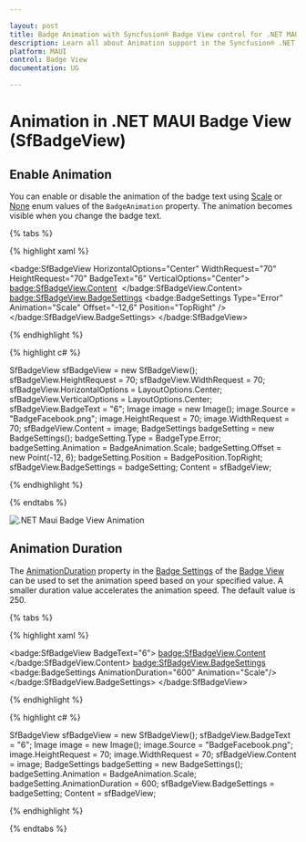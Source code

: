 ```yaml
---

layout: post
title: Badge Animation with Syncfusion® Badge View control for .NET MAUI
description: Learn all about Animation support in the Syncfusion® .NET MAUI Badge View (SfBadgeView) control and more.
platform: MAUI
control: Badge View
documentation: UG

---
```


# Animation in .NET MAUI Badge View (SfBadgeView)

## Enable Animation

You can enable or disable the animation of the badge text using [Scale](https://help.syncfusion.com/cr/maui/Syncfusion.Maui.Core.BadgeAnimation.html#Syncfusion_Maui_Core_BadgeAnimation_Scale) or [None](https://help.syncfusion.com/cr/maui/Syncfusion.Maui.Core.BadgeAnimation.html#Syncfusion_Maui_Core_BadgeAnimation_None) enum values of the `BadgeAnimation` property. The animation becomes visible when you change the badge text.

{% tabs %}

{% highlight xaml %}

<badge:SfBadgeView HorizontalOptions="Center"  WidthRequest="70" HeightRequest="70" BadgeText="6" 
                               VerticalOptions="Center">
        <badge:SfBadgeView.Content>
            <Image Source="BadgeFacebook.png" HeightRequest="70" WidthRequest="70"  />
        </badge:SfBadgeView.Content>
        <badge:SfBadgeView.BadgeSettings>
            <badge:BadgeSettings Type="Error" Animation="Scale" Offset="-12,6" Position="TopRight" />
        </badge:SfBadgeView.BadgeSettings>
</badge:SfBadgeView>

{% endhighlight %}

{% highlight c# %}

SfBadgeView sfBadgeView = new SfBadgeView();
sfBadgeView.HeightRequest = 70;
sfBadgeView.WidthRequest = 70;
sfBadgeView.HorizontalOptions = LayoutOptions.Center;
sfBadgeView.VerticalOptions = LayoutOptions.Center;
sfBadgeView.BadgeText = "6";
Image image = new Image();
image.Source = "BadgeFacebook.png";
image.HeightRequest = 70;
image.WidthRequest = 70;
sfBadgeView.Content = image;
BadgeSettings badgeSetting = new BadgeSettings();
badgeSetting.Type = BadgeType.Error;
badgeSetting.Animation = BadgeAnimation.Scale;
badgeSetting.Offset = new Point(-12, 6);
badgeSetting.Position = BadgePosition.TopRight;
sfBadgeView.BadgeSettings = badgeSetting;
Content = sfBadgeView;
    
{% endhighlight %}

{% endtabs %}

![.NET Maui Badge View Animation](animation_images/net_maui_badge_view_animation.gif)

## Animation Duration

The [AnimationDuration](https://help.syncfusion.com/cr/maui/Syncfusion.Maui.Core.BadgeSettings.html#Syncfusion_Maui_Core_BadgeSettings_AnimationDuration) property in the [Badge Settings](https://help.syncfusion.com/cr/maui/Syncfusion.Maui.Core.SfBadgeView.html#Syncfusion_Maui_Core_SfBadgeView_BadgeSettings) of the [Badge View](https://www.syncfusion.com/maui-controls/maui-badge-view) can be used to set the animation speed based on your specified value. A smaller duration value accelerates the animation speed. The default value is 250.

{% tabs %}

{% highlight xaml %}

<badge:SfBadgeView BadgeText="6">
        <badge:SfBadgeView.Content>
            <Image Source="BadgeFacebook.png" HeightRequest="70" WidthRequest="70"  />
        </badge:SfBadgeView.Content>
        <badge:SfBadgeView.BadgeSettings>
            <badge:BadgeSettings AnimationDuration="600" Animation="Scale"/>
        </badge:SfBadgeView.BadgeSettings>
</badge:SfBadgeView>

{% endhighlight %}

{% highlight c# %}

SfBadgeView sfBadgeView = new SfBadgeView();
sfBadgeView.BadgeText = "6";
Image image = new Image();
image.Source = "BadgeFacebook.png";
image.HeightRequest = 70;
image.WidthRequest = 70;
sfBadgeView.Content = image;
BadgeSettings badgeSetting = new BadgeSettings();
badgeSetting.Animation = BadgeAnimation.Scale;
badgeSetting.AnimationDuration = 600;
sfBadgeView.BadgeSettings = badgeSetting;
Content = sfBadgeView;
    
{% endhighlight %}

{% endtabs %}
